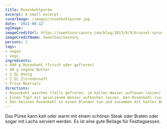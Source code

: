 ```yaml
---
title: Rosenkohlpurée
excerpt: A small excerpt.
coverImage: /images/rosenkohlpuree.jpg
date: '2021-08-12'
ogImage:
imageCreditUrl: https://sweetsoursavory.com/blog/2013/9/9/brussel-sprouts-pure
imageCreditName: SweetSourSavoury
persons: 2
tags:
- vegan
- vegi
ingredients:
- 400 g Rosenkohl (frisch oder gefroren)
- 40 g vegane Butter
- 1 EL Honig
- 1 EL Zitronensaft
- Prise Meersalz
directions:
- Rosenkohl waschen (falls gefroren, im kalten Wasser auftauen lassen)
- Einen Topf mit gesalzenem Wasser aufkochen lassen. Den Rosenkohl vierteln und im heissen Wasser für 2 Minuten blanchieren bis der Kohl weich ist.
- Den heissen Rosenkohl in einen Blender tun und zusammen mit kalter Butter, Meersalz, Pfeffer, Honig und Zitronensaft pürieren.
---
```

Das Püree kann kalt oder warm mit einem schönen Steak oder Braten oder sogar mit Lachs serviert werden. Es ist eine gute Beilage für Festtagsessen. 
